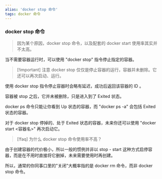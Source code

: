 ```yaml
---
alias: 'docker stop 命令'
tags: docker 命令
---
```


### docker stop 命令

> 因为某个原因，docker stop 命令，以及配套的 docker start 使用率其实并不太高。

当不需要容器运行时，可以使用 "docker stop" 指令停止指定的容器。

> [!important] 注意
> docker stop 仅仅是停止容器的运行，容器并未删除。它还可以再次启动、运行。

使用 docker stop 指令停止容器时会略有延迟，成功后返回该容器的 ID 。

容器被 stop 之后，它并未被删除，只是进入到了 Exited 状态。

docker ps 命令只能让你看到 Up 状态的容器，而 "docker ps -a" 会包括 Exited 状态的容器。

对于 docker stop 停掉的、处于 Exited 状态的容器，未来你还可以使用 "docker start <容器名>" 再次启动它。

> [!faq] 为什么 docker stop 命令使用率不高？
  
由于创建容器的代价极小，所以一般的惯例并非以 stop - start 这种方式启停容器，而是在不用时直接将它删掉，未来需要使用时再创建。

所以，通常的你同事口里的"关闭"大概率指的是 docker rm 命令，而非 docker stop 命令。
